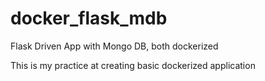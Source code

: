 # docker_flask_mdb
Flask Driven App with Mongo DB, both dockerized

This is my practice at creating basic dockerized application